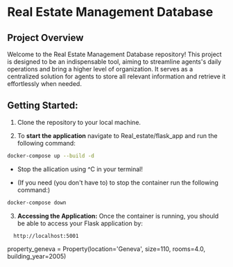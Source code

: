 # Real Estate Management Database

## Project Overview
Welcome to the Real Estate Management Database repository! This project is designed to be an indispensable tool, aiming to streamline agents's daily operations and bring a higher level of organization.
It serves as a centralized solution for agents to store all relevant information and retrieve it effortlessly when needed.



## Getting Started:
1. Clone the repository to your local machine.

2. To **start the application** navigate to Real_estate/flask_app and run the following command:
```bash
docker-compose up --build -d
```

- Stop the allication using ^C in your terminal!

- (If you need (you don't have to) to stop the container run the following command:)
```bash
docker-compose down  
```


3. **Accessing the Application:** Once the container is running, you should be able to access your Flask application by:
```bash
  http://localhost:5001
```


property_geneva = Property(location='Geneva', size=110, rooms=4.0, building_year=2005)
